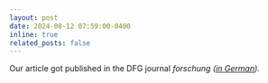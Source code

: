 ```yaml
---
layout: post
date: 2024-08-12 07:59:00-0400
inline: true
related_posts: false
---
```


Our article got published in the DFG journal <em>forschung<em> (<a href="https://www.dfg.de/resource/blob/340512/84f6a0fcfdd9d4710bf81480981c3060/forschung-2024-02-data.pdf">in German</a>).